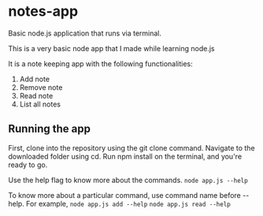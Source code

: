 # notes-app
Basic node.js application that runs via terminal.

This is a very basic node app that I made while learning node.js

It is a note keeping app with the following functionalities:
1. Add note
2. Remove note
3. Read note
4. List all notes

## Running the app
First, clone into the repository using the git clone command.
Navigate to the downloaded folder using cd.
Run npm install on the terminal, and you're ready to go.

Use the help flag to know more about the commands.
`node app.js --help`

To know more about a particular command, use command name before --help. For example,
`node app.js add --help`
`node app.js read --help`
